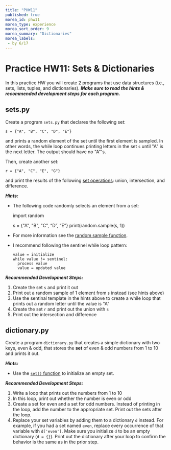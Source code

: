 ```yaml
---
title: "PHW11"
published: true
morea_id: phw11
morea_type: experience
morea_sort_order: 9
morea_summary: "Dictionaries"
morea_labels:
 - by 6/17
---
```

# Practice HW11: Sets & Dictionaries

In this practice HW you will create 2 programs that use data structures (i.e., sets, lists, tuples, and dictionaries). ***Make sure to read the hints & recommended development steps for each program.***

<!--{% include wod-times.html Rx="<45 min" Av="45-90 min" Sd="90-135 min" DNF="135+ min" %}-->

## sets.py

Create a program `sets.py` that declares the following set:

`s = {"A", "B", "C", "D", "E"}`

and prints a random element of the set until the first element is sampled. In other words, the while loop continues printing letters in the set `s` until "A" is the next letter. The output should have no "A"'s.

Then, create another set:

`r = {"A", "C", "E", "G"}`

and print the results of the following [set operations](https://docs.python.org/3.4/library/stdtypes.html#set): union, intersection, and difference.

***Hints:***

 * The following code randomly selects an element from a set:	import random		s = {"A", "B", "C", “D”, “E”}	print(random.sample(s, 1)) 
 * For more information see the [random sample function](https://docs.python.org/3.4/library/random.html#random.sample).
 
* I recommend following the sentinel while loop pattern:

      value = initialize
      while value != sentinel:
        process value
        value = updated value

***Recommended Development Steps:***

1. Create the set `s` and print it out
2. Print out a random sample of 1 element from `s` instead (see hints above)
3. Use the sentinal template in the hints above to create a while loop that prints out a random letter until the value is "A"
4. Create the set `r` and print out the union with `s`
5. Print out the intersection and difference


## dictionary.py

Create a program `dictionary.py` that creates a simple dictionary with two keys, even & odd, that stores the **set** of even & odd numbers from 1 to 10 and prints it out.

***Hints:***

 * Use the [`set()` function](https://docs.python.org/3.4/library/stdtypes.html#set) to initialize an empty set.

***Recommended Development Steps:***

1. Write a loop that prints out the numbers from 1 to 10
2. In this loop, print out whether the number is even or odd
3. Create a set for even and a set for odd numbers. Instead of printing in the loop, add the number to the appropriate set. Print out the sets after the loop.
4. Replace your set variables by adding them to a dictionary `d` instead. For example, if you had a set named `even`, replace every occurrence of that variable with `d['even']`. Make sure you initialize `d` to be an empty dictionary (`d = {}`). Print out the dictionary after your loop to confirm the behavior is the same as in the prior step.


<!--## Demonstration

Once you've finished doing the HW a single time, you can watch me do it:

{% include youtube.html id="FMj6DvHxJw8" %}

{% include wod-warning.html %}-->

